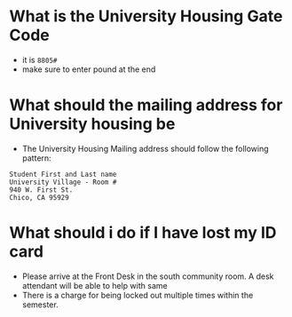 # What is the University Housing Gate Code

- it is `8805#`
- make sure to enter pound at the end

# What should the mailing address for University housing be

- The University Housing Mailing address should follow the following pattern:

```
Student First and Last name
University Village - Room #
940 W. First St.
Chico, CA 95929
```

# What should i do if I have lost my ID card

- Please arrive at the Front Desk in the south community room. A desk attendant will be able to help with same
- There is a charge for being locked out multiple times within the semester.
